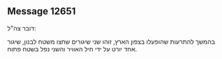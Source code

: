 ## Message 12651

דובר צה"ל:

בהמשך להתרעות שהופעלו בצפון הארץ, זוהו שני שיגורים שחצו משטח לבנון, שיגור אחד יורט על ידי חיל האוויר והשני נפל בשטח פתוח.

